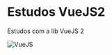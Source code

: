 # Estudos VueJS2

Estudos com a lib VueJS 2

![VueJS](https://i.ytimg.com/vi/DsuTwV0jwaY/maxresdefault.jpg)
